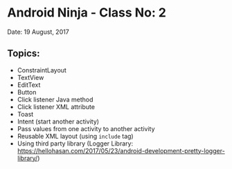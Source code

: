 # Android Ninja - Class No: 2 #
Date: 19 August, 2017

## Topics:
 - ConstraintLayout
 - TextView
 - EditText
 - Button
 - Click listener Java method
 - Click listener XML attribute
 - Toast
 - Intent (start another activity)
 - Pass values from one activity to another activity
 - Reusable XML layout (using `include` tag)
 - Using third party library (Logger Library: https://hellohasan.com/2017/05/23/android-development-pretty-logger-library/)
